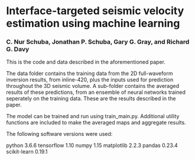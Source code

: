 # Interface-targeted seismic velocity estimation using machine learning
### C. Nur Schuba, Jonathan P. Schuba, Gary G. Gray, and Richard G. Davy

This is the code and data described in the aforementioned paper.  

The data folder contains the training data from the 2D full-waveform inversion results, from inline-420, plus the inputs used for prediction throughout the 3D seismic volume. A sub-folder contains the averaged results of these predictions, from an ensemble of neural networks trained seperately on the training data.  These are the results described in the paper.

The model can be trained and run using train_main.py.  Additional utility functions are included to make the averaged maps and aggregate results. 

The following software versions were used:

python 3.6.6
tensorflow 1.10
numpy 1.15
matplotlib 2.2.3
pandas 0.23.4
scikit-learn 0.19.1
